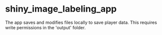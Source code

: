 # shiny_image_labeling_app

The app saves and modifies files locally to save player data. This requires write permissions in the 'output' folder. 
